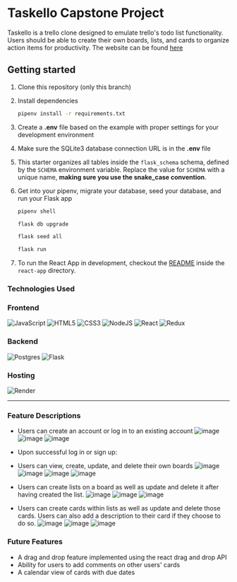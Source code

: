 # Taskello Capstone Project

Taskello is a trello clone designed to emulate trello's todo list functionality. Users should be able to create their own boards, lists, and cards to organize action items for productivity. The website can be found [here](https://taskello.onrender.com/)

## Getting started
1. Clone this repository (only this branch)

2. Install dependencies

      ```bash
      pipenv install -r requirements.txt
      ```

3. Create a **.env** file based on the example with proper settings for your
   development environment

4. Make sure the SQLite3 database connection URL is in the **.env** file

5. This starter organizes all tables inside the `flask_schema` schema, defined
   by the `SCHEMA` environment variable.  Replace the value for
   `SCHEMA` with a unique name, **making sure you use the snake_case
   convention**.

6. Get into your pipenv, migrate your database, seed your database, and run your Flask app

   ```bash
   pipenv shell
   ```

   ```bash
   flask db upgrade
   ```

   ```bash
   flask seed all
   ```

   ```bash
   flask run
   ```

7. To run the React App in development, checkout the [README](./react-app/README.md) inside the `react-app` directory.


### Technologies Used
### Frontend
![JavaScript](https://img.shields.io/badge/javascript-%23323330.svg?style=for-the-badge&logo=javascript&logoColor=%23F7DF1E)
![HTML5](https://img.shields.io/badge/html5-%23E34F26.svg?style=for-the-badge&logo=html5&logoColor=white)
![CSS3](https://img.shields.io/badge/css3-%231572B6.svg?style=for-the-badge&logo=css3&logoColor=white)
![NodeJS](https://img.shields.io/badge/node.js-6DA55F?style=for-the-badge&logo=node.js&logoColor=white)
![React](https://img.shields.io/badge/react-%2320232a.svg?style=for-the-badge&logo=react&logoColor=%2361DAFB)
![Redux](https://img.shields.io/badge/redux-%23593d88.svg?style=for-the-badge&logo=redux&logoColor=white)

### Backend
![Postgres](https://img.shields.io/badge/postgres-%23316192.svg?style=for-the-badge&logo=postgresql&logoColor=white)
![Flask](https://img.shields.io/badge/flask-%23000.svg?style=for-the-badge&logo=flask&logoColor=white)

### Hosting

![Render](https://img.shields.io/badge/Render-%46E3B7.svg?style=for-the-badge&logo=render&logoColor=white)

***

### Feature Descriptions
* Users can create an account or log in to an existing account
![image](https://user-images.githubusercontent.com/95837496/205355317-d262b291-4ba2-42f6-9b1d-70d0b24ae76e.png)
![image](https://user-images.githubusercontent.com/95837496/205355412-d7b0236d-efb2-4e82-9d08-ec185abd7c6b.png)
![image](https://user-images.githubusercontent.com/95837496/205355481-ebb805e9-2f3c-4d18-bde1-6ccacba39afa.png)


* Upon successful log in or sign up:
* Users can view, create, update, and delete their own boards
![image](https://user-images.githubusercontent.com/95837496/205364503-a2f3459a-1af9-4459-ad76-6db01a305f74.png)
![image](https://user-images.githubusercontent.com/95837496/205364594-163ff198-4df8-47fe-808b-198ce5401217.png)
![image](https://user-images.githubusercontent.com/95837496/205364690-31408118-c0ef-4979-8764-5482f7c06c86.png)
![image](https://user-images.githubusercontent.com/95837496/205364728-c1085d48-bc9a-462d-b6df-a94b3098218a.png)


* Users can create lists on a board as well as update and delete it after having created the list.
![image](https://user-images.githubusercontent.com/95837496/205364981-099acc34-51f2-4c67-8daa-c320949d39e6.png)
![image](https://user-images.githubusercontent.com/95837496/205365028-d6746e3f-8b2b-4b66-a605-b1b1695c570d.png)
![image](https://user-images.githubusercontent.com/95837496/205365621-e4a9ee56-88ce-437a-ab65-d6511f313df4.png)


* Users can create cards within lists as well as update and delete those cards. Users can also add a description to their card if they choose to do so.
![image](https://user-images.githubusercontent.com/95837496/205365174-a0a8ef08-d27a-4474-a238-47465f94af9b.png)
![image](https://user-images.githubusercontent.com/95837496/205365220-02df56b1-990a-4e5c-960b-720b372fccc9.png)
![image](https://user-images.githubusercontent.com/95837496/205365262-f4ebfc30-107d-4ec7-bdff-d8b9c192f358.png)

### Future Features
* A drag and drop feature implemented using the react drag and drop API
* Ability for users to add comments on other users' cards
* A calendar view of cards with due dates
